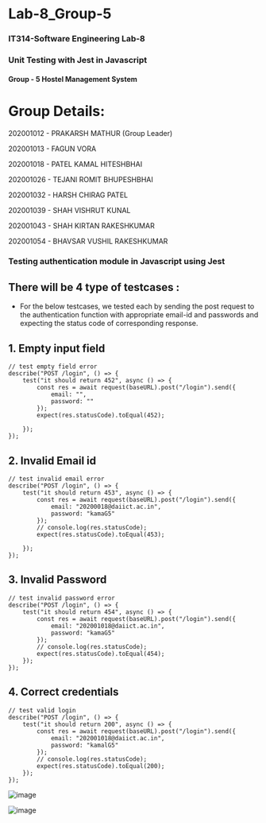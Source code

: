 # Lab-8_Group-5

### IT314-Software Engineering Lab-8
### Unit Testing with Jest in Javascript

#### Group - 5 Hostel Management System

# Group Details:

202001012	-	PRAKARSH MATHUR (Group Leader)

202001013	-	FAGUN VORA

202001018	- PATEL KAMAL HITESHBHAI

202001026	-	TEJANI ROMIT BHUPESHBHAI

202001032	-	HARSH CHIRAG PATEL

202001039	-	SHAH VISHRUT KUNAL

202001043	-	SHAH KIRTAN RAKESHKUMAR

202001054	-	BHAVSAR VUSHIL RAKESHKUMAR


### Testing authentication module in Javascript using Jest

## There will be 4 type of testcases :

- For the below testcases, we tested each by sending the post request to the authentication function with appropriate email-id and passwords and expecting the status code of corresponding response.   


## 1. Empty input field
  

```
// test empty field error 
describe("POST /login", () => {
    test("it should return 452", async () => {
        const res = await request(baseURL).post("/login").send({
            email: "",
            password: ""
        });
        expect(res.statusCode).toEqual(452);

    });
});
```


## 2. Invalid Email id

```
// test invalid email error
describe("POST /login", () => {
    test("it should return 453", async () => {
        const res = await request(baseURL).post("/login").send({
            email: "20200018@daiict.ac.in",
            password: "kamaG5"
        });
        // console.log(res.statusCode);
        expect(res.statusCode).toEqual(453);

    });
});
```

## 3. Invalid Password


```
// test invalid password error
describe("POST /login", () => {
    test("it should return 454", async () => {
        const res = await request(baseURL).post("/login").send({
            email: "202001018@daiict.ac.in",
            password: "kamaG5"
        });
        // console.log(res.statusCode);
        expect(res.statusCode).toEqual(454);
    });
});
```

## 4. Correct credentials

```
// test valid login
describe("POST /login", () => {
    test("it should return 200", async () => {
        const res = await request(baseURL).post("/login").send({
            email: "202001018@daiict.ac.in",
            password: "kamalG5"
        });
        // console.log(res.statusCode);
        expect(res.statusCode).toEqual(200);
    });
});
```

![image](https://user-images.githubusercontent.com/96998317/233177716-6cca0c79-460f-4190-a56f-5172c70fa4b5.png)


![image](https://user-images.githubusercontent.com/96998317/233178171-281410b3-e36a-4878-b041-a4bc58fcbb20.png)

